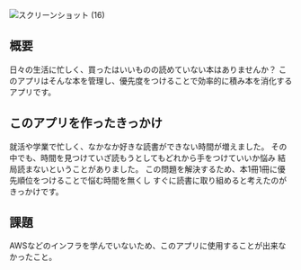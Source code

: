 
![スクリーンショット (16)](https://github.com/Shin122609/book-app/assets/121867935/c629f798-fefd-4024-8d19-b941c00ec401)

## 概要

日々の生活に忙しく、買ったはいいものの読めていない本はありませんか？
このアプリはそんな本を管理し、優先度をつけることで効率的に積み本を消化するアプリです。


## このアプリを作ったきっかけ

就活や学業で忙しく、なかなか好きな読書ができない時間が増えました。
その中でも、時間を見つけていざ読もうとしてもどれから手をつけていいか悩み
結局読まないということがありました。
この問題を解決するため、本1冊1冊に優先順位をつけることで悩む時間を無くし
すぐに読書に取り組めると考えたのがきっかけです。


## 課題
AWSなどのインフラを学んでいないため、このアプリに使用することが出来なかったこと。

